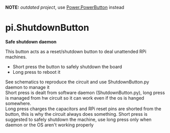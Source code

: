 **NOTE:** _outdated project_, use [Power.PowerButton](../Power.PowerButton) instead

# pi.ShutdownButton
__Safe shutdown daemon__

This button acts as a reset/shutdown button to deal unattended RPi machines.

- Short press the button to safely shutdown the board
- Long press to reboot it

See schematics to reproduce the circuit and use ShutdownButton.py daemon to manage it<br/>
Short press is dealt from software daemon (ShutdownButton.py), long press is managed from hw circuit so it can work even if the os is hanged somewhere.<br/>
Long press charges the capacitors and RPi reset pins are shorted from the button, this is why the circuit always does something. Short press is suggested to safely shutdown the machine, use long press only when daemon or the OS aren't working properly
